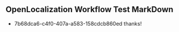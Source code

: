## OpenLocalization Workflow Test MarkDown
* 7b68dca6-c4f0-407a-a583-158cdcb860ed 
thanks!<!--HONumber=Mar16_HO2-->
